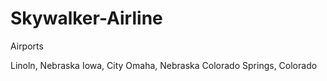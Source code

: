 # Skywalker-Airline

Airports

Linoln, Nebraska 
Iowa, City
Omaha, Nebraska
Colorado Springs, Colorado
